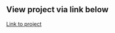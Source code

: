 ## View project via link below

[Link to project](http://ChrisW0524.github.io/javascript-calculator)
